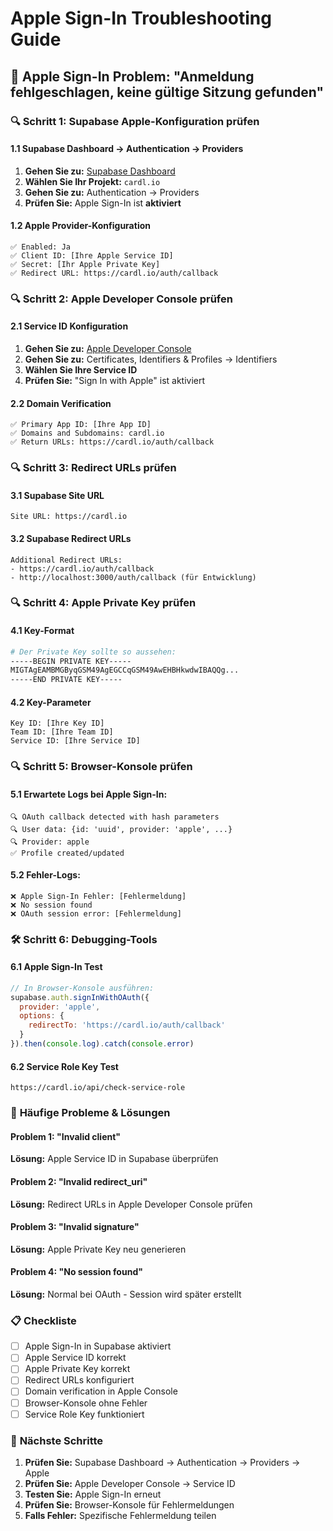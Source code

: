 # Apple Sign-In Troubleshooting Guide

## 🚨 Apple Sign-In Problem: "Anmeldung fehlgeschlagen, keine gültige Sitzung gefunden"

### 🔍 **Schritt 1: Supabase Apple-Konfiguration prüfen**

#### **1.1 Supabase Dashboard → Authentication → Providers**
1. **Gehen Sie zu:** [Supabase Dashboard](https://supabase.com/dashboard)
2. **Wählen Sie Ihr Projekt:** `cardl.io`
3. **Gehen Sie zu:** Authentication → Providers
4. **Prüfen Sie:** Apple Sign-In ist **aktiviert**

#### **1.2 Apple Provider-Konfiguration**
```
✅ Enabled: Ja
✅ Client ID: [Ihre Apple Service ID]
✅ Secret: [Ihr Apple Private Key]
✅ Redirect URL: https://cardl.io/auth/callback
```

### 🔍 **Schritt 2: Apple Developer Console prüfen**

#### **2.1 Service ID Konfiguration**
1. **Gehen Sie zu:** [Apple Developer Console](https://developer.apple.com/account/)
2. **Gehen Sie zu:** Certificates, Identifiers & Profiles → Identifiers
3. **Wählen Sie Ihre Service ID**
4. **Prüfen Sie:** "Sign In with Apple" ist aktiviert

#### **2.2 Domain Verification**
```
✅ Primary App ID: [Ihre App ID]
✅ Domains and Subdomains: cardl.io
✅ Return URLs: https://cardl.io/auth/callback
```

### 🔍 **Schritt 3: Redirect URLs prüfen**

#### **3.1 Supabase Site URL**
```
Site URL: https://cardl.io
```

#### **3.2 Supabase Redirect URLs**
```
Additional Redirect URLs:
- https://cardl.io/auth/callback
- http://localhost:3000/auth/callback (für Entwicklung)
```

### 🔍 **Schritt 4: Apple Private Key prüfen**

#### **4.1 Key-Format**
```bash
# Der Private Key sollte so aussehen:
-----BEGIN PRIVATE KEY-----
MIGTAgEAMBMGByqGSM49AgEGCCqGSM49AwEHBHkwdwIBAQQg...
-----END PRIVATE KEY-----
```

#### **4.2 Key-Parameter**
```
Key ID: [Ihre Key ID]
Team ID: [Ihre Team ID]
Service ID: [Ihre Service ID]
```

### 🔍 **Schritt 5: Browser-Konsole prüfen**

#### **5.1 Erwartete Logs bei Apple Sign-In:**
```
🔍 OAuth callback detected with hash parameters
🔍 User data: {id: 'uuid', provider: 'apple', ...}
🔍 Provider: apple
✅ Profile created/updated
```

#### **5.2 Fehler-Logs:**
```
❌ Apple Sign-In Fehler: [Fehlermeldung]
❌ No session found
❌ OAuth session error: [Fehlermeldung]
```

### 🛠️ **Schritt 6: Debugging-Tools**

#### **6.1 Apple Sign-In Test**
```javascript
// In Browser-Konsole ausführen:
supabase.auth.signInWithOAuth({
  provider: 'apple',
  options: {
    redirectTo: 'https://cardl.io/auth/callback'
  }
}).then(console.log).catch(console.error)
```

#### **6.2 Service Role Key Test**
```
https://cardl.io/api/check-service-role
```

### 🚨 **Häufige Probleme & Lösungen**

#### **Problem 1: "Invalid client"**
**Lösung:** Apple Service ID in Supabase überprüfen

#### **Problem 2: "Invalid redirect_uri"**
**Lösung:** Redirect URLs in Apple Developer Console prüfen

#### **Problem 3: "Invalid signature"**
**Lösung:** Apple Private Key neu generieren

#### **Problem 4: "No session found"**
**Lösung:** Normal bei OAuth - Session wird später erstellt

### 📋 **Checkliste**

- [ ] Apple Sign-In in Supabase aktiviert
- [ ] Apple Service ID korrekt
- [ ] Apple Private Key korrekt
- [ ] Redirect URLs konfiguriert
- [ ] Domain verification in Apple Console
- [ ] Browser-Konsole ohne Fehler
- [ ] Service Role Key funktioniert

### 🎯 **Nächste Schritte**

1. **Prüfen Sie:** Supabase Dashboard → Authentication → Providers → Apple
2. **Prüfen Sie:** Apple Developer Console → Service ID
3. **Testen Sie:** Apple Sign-In erneut
4. **Prüfen Sie:** Browser-Konsole für Fehlermeldungen
5. **Falls Fehler:** Spezifische Fehlermeldung teilen
